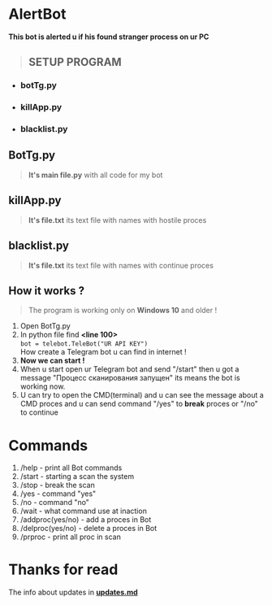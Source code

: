# AlertBot  
**This bot is alerted u if his found stranger process on ur PC**
>## **SETUP PROGRAM**
- ### botTg.py
- ### killApp.py
- ### blacklist.py

## BotTg.py
>**It's main file.py** with all code for my bot

## killApp.py
>**It's file.txt** its text file with names with hostile proces 

## blacklist.py
>**It's file.txt** its text file with names with continue proces


## How it works ?
> The program is working only on **Windows 10** and older !
1. Open BotTg.py
2. In python file find **<line 100>**  
    `bot = telebot.TeleBot("UR API KEY")`  
     How create a Telegram bot u can find in internet !
3. **Now we can start !** 
4. When u start open ur Telegram bot and send "/start" then u got a message "Процесс сканирования запущен" 
its means the bot is working now.
5. U can try to open the CMD(terminal) and u can see the message about a CMD proces and u can send command
"/yes" to **break** proces or "/no" to continue
# Commands
1. /help - print all Bot commands
2. /start - starting a scan the system  
3. /stop - break the scan
4. /yes - command "yes"
5. /no - command "no"
6. /wait - what command use at inaction
7. /addproc(yes/no) - add a proces in Bot
8. /delproc(yes/no) - delete a proces in Bot
9. /prproc - print all proc in scan

# Thanks for read
The info about updates in **[updates.md](updates.md)**
   

